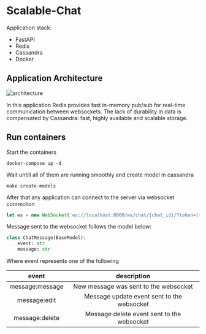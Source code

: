 # Scalable-Chat

Application stack:

* FastAPI
* Redis
* Cassandra
* Docker


## Application Architecture
![architecture](https://uc583fcec2add7a8da090f32d27c.previews.dropboxusercontent.com/p/thumb/ABzfENvKKPBKt_f0Labt3VLgHz64WMKnB1eLR-WOQ0kvTAaDsMo5VPjAJ91Bl7KmTzFlT-E2Gb0nVC6N2fA0SQxAsO2pX4QVDMO_ScLPrRlMkceX-7sJfORkxoQEbVdlNX8bLD8u6y62YYMaf6oCIuSGxXJEdvOEMyswuRqGIUujXk9mCB66hCHg2NZb166AEiIdAmMK_sIWMX5JMQeDosk55t_TMFZDX8SZnFlesq4zSpwaVPYr_wG9aN_ViKS93la-Th_mX9ZfGCJmxNjFOc7s1vF-K23wQTfiKb8lGBqZV4Q8zi_dQr6COo49-rf2hTCw36IFlkCtOHYZdvYkaK4Hh5whOIWJSJ4m0i1405mPzlUOGFy_urogqNnlt2yO5_GMOPmdwmf5O-Mv_UsvVX4BZKbPtorOQWVUnPNuW43qPw/p.png)

In this application Redis provides fast in-memory pub/sub for real-time communication between websockets. The lack of durability in data is compensated by Cassandra: fast, highly available and scalable storage.


## Run containers
Start the containers
```
docker-compose up -d
```
Wait untill all of them are running smoothly and create model in cassandra
```
make create-models
```

After that any application can connect to the server via websocket connection
```javascript
let ws = new WebSocket('ws://localhost:8000/ws/chat/{chat_id}/?token={token}')
```

Message sent to the websocket follows the model below:
```python
class ChatMessage(BaseModel):
    event: str
    message: str
```
Where event represents one of the following

|    **event**    |               **description**              |
|:---------------:|:------------------------------------------:|
| message:message | New message was sent to the websocket      |
| message:edit    | Message update event sent to the websocket |
| message:delete  | Message delete event sent to the websocket |
